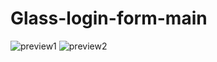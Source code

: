 # Glass-login-form-main

![preview1](https://user-images.githubusercontent.com/100160834/216789151-4509456c-db50-4e71-94dd-1da1d536c421.png)
![preview2](https://user-images.githubusercontent.com/100160834/216789157-fe753e58-5dad-4dca-ae7b-76f23a29f32b.png)
